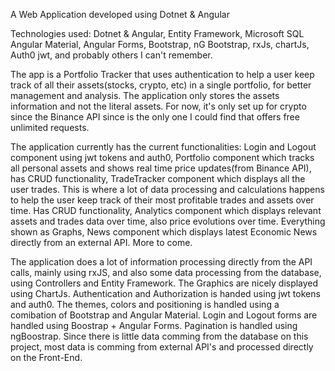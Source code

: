 A Web Application developed using Dotnet & Angular

Technologies used: Dotnet & Angular, Entity Framework, Microsoft SQL  Angular Material, Angular Forms, Bootstrap, nG Bootstrap, rxJs, chartJs, Auth0 jwt, and probably others I can't remember.

The app is a Portfolio Tracker that uses authentication to help a user keep track of all their assets(stocks, crypto, etc) in a single portfolio, for better management and analysis. The application only stores the assets information and not the literal assets. For now, it's only set up for crypto since the Binance API since is the only one I could find that offers free unlimited requests.

The application currently has the current functionalities: 
Login and Logout component using jwt tokens and auth0,
Portfolio component which tracks all personal assets and shows real time price updates(from Binance API), has CRUD functionality,
TradeTracker component which displays all the user trades. This is where a lot of data processing and calculations happens to help the user keep track of their most profitable trades and assets over time. Has CRUD functionality,
Analytics component which displays relevant assets and trades data over time, also price evolutions over time. Everything shown as Graphs,
News component which displays latest Economic News directly from an external API.
More to come.


The application does a lot of information processing directly from the API calls, mainly using rxJS, and also some data processing from the database, using Controllers and Entity Framework. The Graphics are nicely displayed using ChartJs. Authentication and Authorization is handed using jwt tokens and auth0. The themes, colors and positioning is handled using a comibation of Bootstrap and Angular Material. Login and Logout forms are handled using Boostrap + Angular Forms. Pagination is handled using ngBoostrap. Since there is little data comming from the database on this project, most data is comming from external API's and processed directly on the Front-End.


